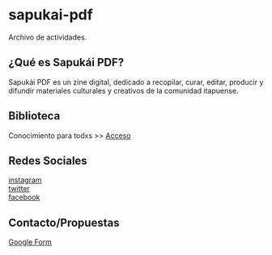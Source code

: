 # sapukai-pdf
Archivo de actividades.

## ¿Qué es Sapukái PDF?
Sapukái PDF es un zine digital, dedicado a recopilar, curar, editar, producir y difundir materiales culturales y creativos de la comunidad itapuense. 

## Biblioteca

Conocimiento para todxs >> [Acceso](https://bit.ly/bibliotecasapukai)

## Redes Sociales
[instagram](https://instagram.com/sapukaizine)\
[twitter](https://twitter.com/sapukaizine)\
[facebook](https://facebook.com/sapukaizine)

## Contacto/Propuestas

[Google Form](https://forms.gle/ic5pQwWExu3WNn87A)
